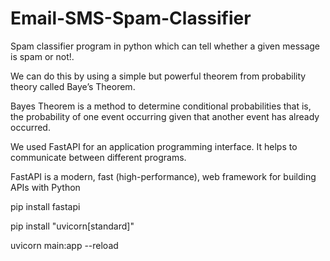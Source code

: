 # Email-SMS-Spam-Classifier
 Spam classifier program in python which can tell whether a given message is spam or not!.
 
 
 
 We can do this by using a simple but powerful theorem from probability theory called Baye’s Theorem.
 

Bayes Theorem is a method to determine conditional probabilities that is, the probability of one event occurring given that another event has already occurred.

 
We used FastAPI for an application programming interface. It helps to communicate between different programs. 



FastAPI is a modern, fast (high-performance), web framework for building APIs with Python 


pip install fastapi



pip install "uvicorn[standard]"



uvicorn main:app --reload
